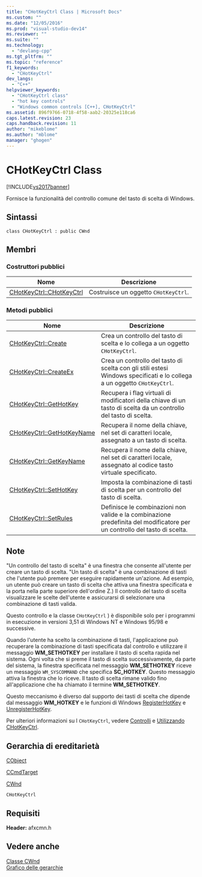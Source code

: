 ```yaml
---
title: "CHotKeyCtrl Class | Microsoft Docs"
ms.custom: ""
ms.date: "12/05/2016"
ms.prod: "visual-studio-dev14"
ms.reviewer: ""
ms.suite: ""
ms.technology: 
  - "devlang-cpp"
ms.tgt_pltfrm: ""
ms.topic: "reference"
f1_keywords: 
  - "CHotKeyCtrl"
dev_langs: 
  - "C++"
helpviewer_keywords: 
  - "CHotKeyCtrl class"
  - "hot key controls"
  - "Windows common controls [C++], CHotKeyCtrl"
ms.assetid: 896f9766-0718-4f58-aab2-20325e118ca6
caps.latest.revision: 23
caps.handback.revision: 11
author: "mikeblome"
ms.author: "mblome"
manager: "ghogen"
---
```

# CHotKeyCtrl Class
[!INCLUDE[vs2017banner](../../assembler/inline/includes/vs2017banner.md)]

Fornisce la funzionalità del controllo comune del tasto di scelta di Windows.  
  
## Sintassi  
  
```  
class CHotKeyCtrl : public CWnd  
```  
  
## Membri  
  
### Costruttori pubblici  
  
|Nome|Descrizione|  
|----------|-----------------|  
|[CHotKeyCtrl::CHotKeyCtrl](../Topic/CHotKeyCtrl::CHotKeyCtrl.md)|Costruisce un oggetto `CHotKeyCtrl`.|  
  
### Metodi pubblici  
  
|Nome|Descrizione|  
|----------|-----------------|  
|[CHotKeyCtrl::Create](../Topic/CHotKeyCtrl::Create.md)|Crea un controllo del tasto di scelta e lo collega a un oggetto `CHotKeyCtrl`.|  
|[CHotKeyCtrl::CreateEx](../Topic/CHotKeyCtrl::CreateEx.md)|Crea un controllo del tasto di scelta con gli stili estesi Windows specificati e lo collega a un oggetto `CHotKeyCtrl`.|  
|[CHotKeyCtrl::GetHotKey](../Topic/CHotKeyCtrl::GetHotKey.md)|Recupera i flag virtuali di modificatori della chiave di un tasto di scelta da un controllo del tasto di scelta.|  
|[CHotKeyCtrl::GetHotKeyName](../Topic/CHotKeyCtrl::GetHotKeyName.md)|Recupera il nome della chiave, nel set di caratteri locale, assegnato a un tasto di scelta.|  
|[CHotKeyCtrl::GetKeyName](../Topic/CHotKeyCtrl::GetKeyName.md)|Recupera il nome della chiave, nel set di caratteri locale, assegnato al codice tasto virtuale specificato.|  
|[CHotKeyCtrl::SetHotKey](../Topic/CHotKeyCtrl::SetHotKey.md)|Imposta la combinazione di tasti di scelta per un controllo del tasto di scelta.|  
|[CHotKeyCtrl::SetRules](../Topic/CHotKeyCtrl::SetRules.md)|Definisce le combinazioni non valide e la combinazione predefinita del modificatore per un controllo del tasto di scelta.|  
  
## Note  
 "Un controllo del tasto di scelta" è una finestra che consente all'utente per creare un tasto di scelta.  "Un tasto di scelta" è una combinazione di tasti che l'utente può premere per eseguire rapidamente un'azione.  Ad esempio, un utente può creare un tasto di scelta che attiva una finestra specificata e la porta nella parte superiore dell'ordine Z.\) Il controllo del tasto di scelta visualizzare le scelte dell'utente e assicurarsi di selezionare una combinazione di tasti valida.  
  
 Questo controllo e la classe `CHotKeyCtrl` \) è disponibile solo per i programmi in esecuzione in versioni 3,51 di Windows NT e Windows 95\/98 e successive.  
  
 Quando l'utente ha scelto la combinazione di tasti, l'applicazione può recuperare la combinazione di tasti specificata dal controllo e utilizzare il messaggio **WM\_SETHOTKEY** per installare il tasto di scelta rapida nel sistema.  Ogni volta che si preme il tasto di scelta successivamente, da parte del sistema, la finestra specificata nel messaggio **WM\_SETHOTKEY** riceve un messaggio `WM_SYSCOMMAND` che specifica **SC\_HOTKEY**.  Questo messaggio attiva la finestra che lo riceve.  Il tasto di scelta rimane valido fino all'applicazione che ha chiamato il termine **WM\_SETHOTKEY**.  
  
 Questo meccanismo è diverso dal supporto dei tasti di scelta che dipende dal messaggio **WM\_HOTKEY** e le funzioni di Windows [RegisterHotKey](http://msdn.microsoft.com/library/windows/desktop/ms646309) e [UnregisterHotKey](http://msdn.microsoft.com/library/windows/desktop/ms646327).  
  
 Per ulteriori informazioni su l `CHotKeyCtrl`, vedere [Controlli](../../mfc/controls-mfc.md) e [Utilizzando CHotKeyCtrl](../../mfc/using-chotkeyctrl.md).  
  
## Gerarchia di ereditarietà  
 [CObject](../../mfc/reference/cobject-class.md)  
  
 [CCmdTarget](../../mfc/reference/ccmdtarget-class.md)  
  
 [CWnd](../../mfc/reference/cwnd-class.md)  
  
 `CHotKeyCtrl`  
  
## Requisiti  
 **Header:** afxcmn.h  
  
## Vedere anche  
 [Classe CWnd](../../mfc/reference/cwnd-class.md)   
 [Grafico delle gerarchie](../../mfc/hierarchy-chart.md)
